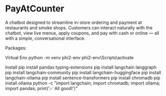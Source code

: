 # PayAtCounter
A chatbot designed to streamline in-store ordering and payment at restaurants and smoke shops. Customers can interact naturally with the chatbot, view live menus, apply coupons, and pay with cash or online — all with a simple, conversational interface.

Packages:

Virtual Env
python -m venv phi2-env
phi2-env\Scripts\activate

Install
pip install pandas typing-extensions
pip install langchain langgraph
pip install langchain-community
pip install langchain-huggingface
pip install langchain-ollama
pip install sentence-transformers
pip install chromadb
pip install ollama
python -c "import langchain; import chromadb; import ollama; import pandas; print('✅ All good!')"


